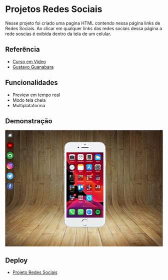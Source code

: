 
# Projetos Redes Sociais 

Nesse projeto foi criado uma pagina HTML  contendo nessa página links de Redes Sociais. Ao clicar em qualquer links das redes sociais dessa página a rede soscias é exibida dentro da tela de um celular. 


## Referência

 - [Curso em Video](https://cursoemvideo.com.br)
 - [Gustavo Guanabara](https://github.com/gustavoguanabara.github.io)
 



## Funcionalidades
- Preview em tempo real
- Modo tela cheia
- Multiplataforma

## Demonstração


![Projeto Redes Sociais](https://github.com/emmanuelmarcosdeoliveira/projeto-redes-sociais/blob/main/imagens/Descri%C3%A7%C3%A3o%20do%20Projeto.jpg)

## Deploy
- [Projeto Redes Sociais](https://emmanuelmarcosdeoliveira.github.io/projeto-redes-sociais/)
